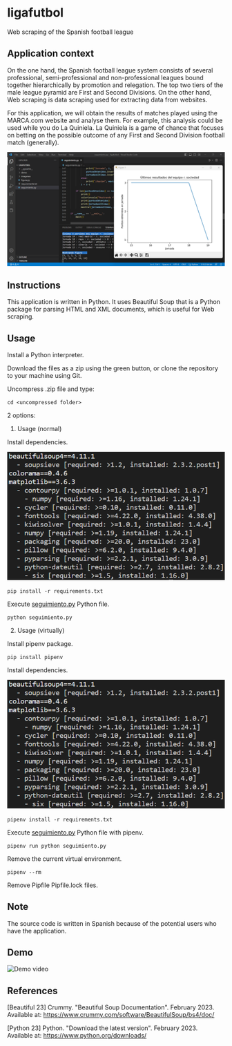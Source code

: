 # ligafutbol

Web scraping of the Spanish football league

## Application context

On the one hand, the Spanish football league system consists of several professional, semi-professional and non-professional leagues bound together hierarchically by promotion and relegation. The top two tiers of the male league pyramid are First and Second Divisions. On the other hand, Web scraping is data scraping used for extracting data from websites.

For this application, we will obtain the results of matches played using the MARCA.com website and analyse them. For example, this analysis could be used while you do La Quiniela. La Quiniela is a game of chance that focuses on betting on the possible outcome of any First and Second Division football match (generally).

![application](imagenes/captura.png)

## Instructions

This application is written in Python. It uses Beautiful Soup that is a Python package for parsing HTML and XML documents, which is useful for Web scraping.

## Usage

Install a Python interpreter.

Download the files as a zip using the green button, or clone the repository to your machine using Git.

Uncompress .zip file and type:

```
cd <uncompressed folder>
```

2 options:

1. Usage (normal)

Install dependencies.

![dependencies](imagenes/graph.png)

```
pip install -r requirements.txt
```

Execute [seguimiento.py](seguimiento.py) Python file.

```
python seguimiento.py
```

2. Usage (virtually)

Install pipenv package.

```
pip install pipenv
```

Install dependencies.

![dependencies](imagenes/graph.png)

```
pipenv install -r requirements.txt
```

Execute [seguimiento.py](seguimiento.py) Python file with pipenv.

```
pipenv run python seguimiento.py
```

Remove the current virtual environment.

```
pipenv --rm
```

Remove Pipfile Pipfile.lock files.

## Note

The source code is written in Spanish because of the potential users who have the application.

## Demo

![Demo video](demo/ligafutbol.gif)

## References

[Beautiful 23] Crummy. "Beautiful Soup Documentation". February 2023.
Available at: https://www.crummy.com/software/BeautifulSoup/bs4/doc/

[Python 23] Python. "Download the latest version". February 2023.
Available at: https://www.python.org/downloads/
